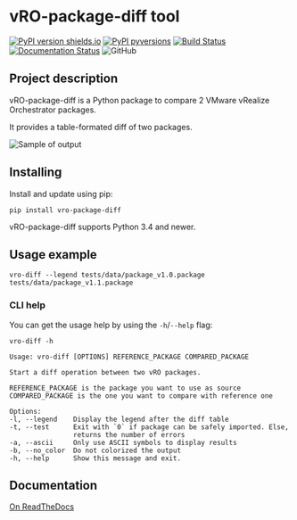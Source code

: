 # vRO-package-diff tool

[![PyPI version shields.io](https://img.shields.io/pypi/v/vro-package-diff.svg)](https://pypi.python.org/pypi/vro-package-diff/)
[![PyPI pyversions](https://img.shields.io/pypi/pyversions/vro-package-diff.svg)](https://pypi.python.org/pypi/vro-package-diff/)
[![Build Status](https://travis-ci.org/lrivallain/vro-package-diff.svg?branch=master)](https://travis-ci.org/lrivallain/vro-package-diff)
[![Documentation Status](https://readthedocs.org/projects/vro_package_diff/badge/?version=latest)](https://vro_package_diff.readthedocs.io/en/latest/?badge=latest)
![GitHub](https://img.shields.io/github/license/lrivallain/vro-package-diff)

## Project description

vRO-package-diff is a Python package to compare 2 VMware vRealize Orchestrator packages.

It provides a table-formated diff of two packages.

![Sample of output](./docs/_static/vro-package-diff-sample.png)

## Installing

Install and update using pip:

    pip install vro-package-diff

vRO-package-diff supports Python 3.4 and newer.

## Usage example

    vro-diff --legend tests/data/package_v1.0.package tests/data/package_v1.1.package

### CLI help

You can get the usage help by using the `-h`/`--help` flag:

    vro-diff -h

    Usage: vro-diff [OPTIONS] REFERENCE_PACKAGE COMPARED_PACKAGE

    Start a diff operation between two vRO packages.

    REFERENCE_PACKAGE is the package you want to use as source
    COMPARED_PACKAGE is the one you want to compare with reference one

    Options:
    -l, --legend    Display the legend after the diff table
    -t, --test      Exit with `0` if package can be safely imported. Else,
                    returns the number of errors
    -a, --ascii     Only use ASCII symbols to display results
    -b, --no_color  Do not colorized the output
    -h, --help      Show this message and exit.


## Documentation

[On ReadTheDocs](https://vro_package_diff.readthedocs.io/)
